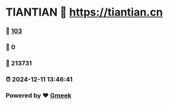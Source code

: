 # TIANTIAN :link: https://tiantian.cn 
### :page_facing_up: [103](https://tiantian.cn/tag.html) 
### :speech_balloon: 0 
### :hibiscus: 213731 
### :alarm_clock: 2024-12-11 13:46:41 
### Powered by :heart: [Gmeek](https://github.com/Meekdai/Gmeek)
